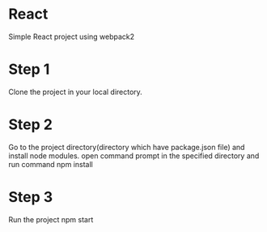 # React
Simple React project using webpack2

# Step 1
Clone the project in your local directory.

# Step 2
Go to the project directory(directory which have package.json file) and install node modules.
open command prompt in the specified directory and run command npm install

# Step 3
Run the project
npm start
